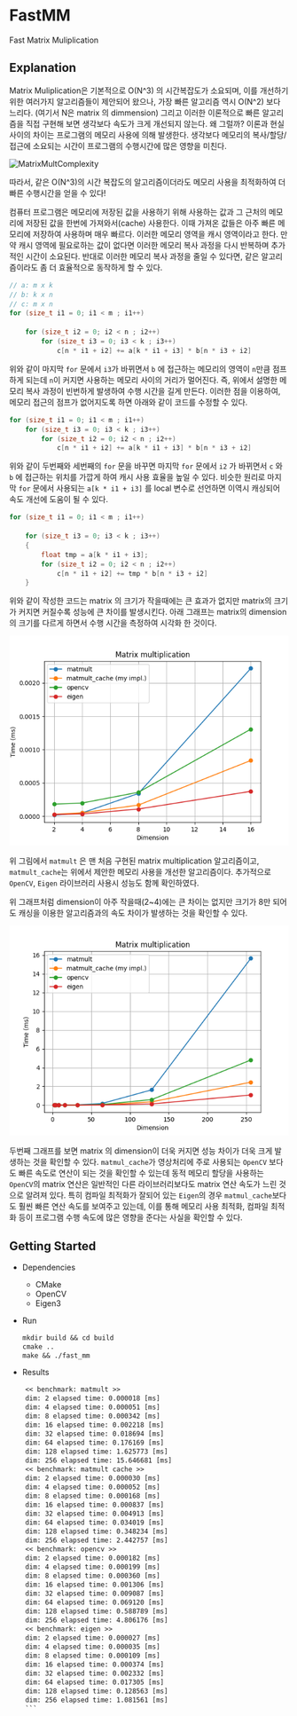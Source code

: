 # FastMM

Fast Matrix Muliplication

## Explanation

Matrix Muliplication은 기본적으로 O(N^3) 의 시간복잡도가 소요되며, 이를 개선하기 위한 여러가지 알고리즘들이 제안되어 왔으나, 
가장 빠른 알고리즘 역시 O(N^2) 보다 느리다. (여기서 N은 matrix 의 dimmension)
그리고 이러한 이론적으로 빠른 알고리즘을 직접 구현해 보면 생각보다 속도가 크게 개선되지 않는다.
왜 그럴까? 이론과 현실사이의 차이는 프로그램의 메모리 사용에 의해 발생한다.
생각보다 메모리의 복사/할당/접근에 소요되는 시간이 프로그램의 수행시간에 많은 영향을 미친다.

![MatrixMultComplexity](https://upload.wikimedia.org/wikipedia/commons/5/5b/MatrixMultComplexity_svg.svg)

따라서, 같은 O(N^3)의 시간 복잡도의 알고리즘이더라도 메모리 사용을 최적화하여 더 빠른 수행시간을 얻을 수 있다!

컴퓨터 프로그램은 메모리에 저장된 값을 사용하기 위해 사용하는 값과 그 근처의 메모리에 저장된 값을 한번에 가져와서(cache) 사용한다.
이때 가져온 값들은 아주 빠른 메모리에 저장하여 사용하며 매우 빠르다. 이러한 메모리 영역을 캐시 영역이라고 한다.
만약 캐시 영역에 필요로하는 값이 없다면 이러한 메모리 복사 과정을 다시 반복하며 추가적인 시간이 소요된다.
반대로 이러한 메모리 복사 과정을 줄일 수 있다면, 같은 알고리즘이라도 좀 더 효율적으로 동작하게 할 수 있다.

```C++
// a: m x k
// b: k x n
// c: m x n
for (size_t i1 = 0; i1 < m ; i1++)

    for (size_t i2 = 0; i2 < n ; i2++)
        for (size_t i3 = 0; i3 < k ; i3++)
            c[n * i1 + i2] += a[k * i1 + i3] * b[n * i3 + i2]

```

위와 같이 마지막 `for` 문에서 `i3`가 바뀌면서 `b` 에 접근하는 메모리의 영역이 `n`만큼 점프하게 되는데 `n`이 커지면 사용하는 메모리 사이의 거리가 멀어진다.
즉, 위에서 설명한 메모리 복사 과정이 빈번하게 발생하여 수행 시간을 길게 만든다.
이러한 점을 이용하여, 메모리 접근의 점프가 없어지도록 하면 아래와 같이 코드를 수정할 수 있다.

```C++
for (size_t i1 = 0; i1 < m ; i1++)
    for (size_t i3 = 0; i3 < k ; i3++)
        for (size_t i2 = 0; i2 < n ; i2++)
            c[n * i1 + i2] += a[k * i1 + i3] * b[n * i3 + i2]
```

위와 같이 두번째와 세번째의 `for` 문을 바꾸면 마지막 `for` 문에서 `i2` 가 바뀌면서 `c` 와 `b` 에 접근하는 위치를 가깝게 하여 캐시 사용 효율을 높일 수 있다.
비슷한 원리로 마지막 `for` 문에서 사용되는 `a[k * i1 + i3]` 를 local 변수로 선언하면 이역시 캐싱되어 속도 개선에 도움이 될 수 있다.

```C++
for (size_t i1 = 0; i1 < m ; i1++)

    for (size_t i3 = 0; i3 < k ; i3++)
    {
        float tmp = a[k * i1 + i3];
        for (size_t i2 = 0; i2 < n ; i2++)
            c[n * i1 + i2] += tmp * b[n * i3 + i2]
    }

```

위와 같이 작성한 코드는 matrix 의 크기가 작을때에는 큰 효과가 없지만 matrix의 크기가 커지면 커질수록 성능에 큰 차이를 발생시킨다.
아래 그래프는 matrix의 dimension의 크기를 다르게 하면서 수행 시간을 측정하여 시각화 한 것이다.

![](./plot1.png)

위 그림에서 `matmult` 은 맨 처음 구현된 matrix multiplication 알고리즘이고, `matmult_cache`는 위에서 제안한 메모리 사용을 개선한 알고리즘이다.
추가적으로 `OpenCV`, `Eigen` 라이브러리 사용시 성능도 함께 확인하였다.

위 그래프처럼 dimension이 아주 작을때(2~4)에는 큰 차이는 없지만 크기가 8만 되어도 캐싱을 이용한 알고리즘과의 속도 차이가 발생하는 것을 확인할 수 있다.

![](./plot2.png)

두번째 그래프를 보면 matrix 의 dimension이 더욱 커지면 성능 차이가 더욱 크게 발생하는 것을 확인할 수 있다.
`matmul_cache`가 영상처리에 주로 사용되는 `OpenCV` 보다도 빠른 속도로 연산이 되는 것을 확인할 수 있는데 동적 메모리 할당을 사용하는 `OpenCV`의 matrix 연산은 일반적인 다른 라이브러리보다도 matrix 연산 속도가 느린 것으로 알려져 있다. 특히 컴파일 최적화가 잘되어 있는 `Eigen`의 경우 `matmul_cache`보다도 훨씬 빠른 연산 속도를 보여주고 있는데, 이를 통해 메모리 사용 최적화, 컴파일 최적화 등이 프로그램 수행 속도에 많은 영향을 준다는 사실을 확인할 수 있다.

## Getting Started

* Dependencies
    * CMake
    * OpenCV
    * Eigen3

* Run
    ```shell
    mkdir build && cd build
    cmake ..
    make && ./fast_mm
    ```

* Results
    

```
    << benchmark: matmult >>
    dim: 2 elapsed time: 0.000018 [ms]
    dim: 4 elapsed time: 0.000051 [ms]
    dim: 8 elapsed time: 0.000342 [ms]
    dim: 16 elapsed time: 0.002218 [ms]
    dim: 32 elapsed time: 0.018694 [ms]
    dim: 64 elapsed time: 0.176169 [ms]
    dim: 128 elapsed time: 1.625773 [ms]
    dim: 256 elapsed time: 15.646681 [ms]
    << benchmark: matmult cache >>
    dim: 2 elapsed time: 0.000030 [ms]
    dim: 4 elapsed time: 0.000052 [ms]
    dim: 8 elapsed time: 0.000168 [ms]
    dim: 16 elapsed time: 0.000837 [ms]
    dim: 32 elapsed time: 0.004913 [ms]
    dim: 64 elapsed time: 0.034019 [ms]
    dim: 128 elapsed time: 0.348234 [ms]
    dim: 256 elapsed time: 2.442757 [ms]
    << benchmark: opencv >>
    dim: 2 elapsed time: 0.000182 [ms]
    dim: 4 elapsed time: 0.000199 [ms]
    dim: 8 elapsed time: 0.000360 [ms]
    dim: 16 elapsed time: 0.001306 [ms]
    dim: 32 elapsed time: 0.009087 [ms]
    dim: 64 elapsed time: 0.069120 [ms]
    dim: 128 elapsed time: 0.588789 [ms]
    dim: 256 elapsed time: 4.806176 [ms]
    << benchmark: eigen >>
    dim: 2 elapsed time: 0.000027 [ms]
    dim: 4 elapsed time: 0.000035 [ms]
    dim: 8 elapsed time: 0.000109 [ms]
    dim: 16 elapsed time: 0.000374 [ms]
    dim: 32 elapsed time: 0.002332 [ms]
    dim: 64 elapsed time: 0.017305 [ms]
    dim: 128 elapsed time: 0.128563 [ms]
    dim: 256 elapsed time: 1.081561 [ms]
    ```
